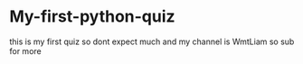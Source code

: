 # My-first-python-quiz
this is my first quiz so dont expect much and my channel is WmtLiam so sub for more
